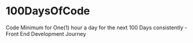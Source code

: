 # 100DaysOfCode
Code Minimum for One(1) hour a day for the next 100 Days consistently - Front End Development Journey
